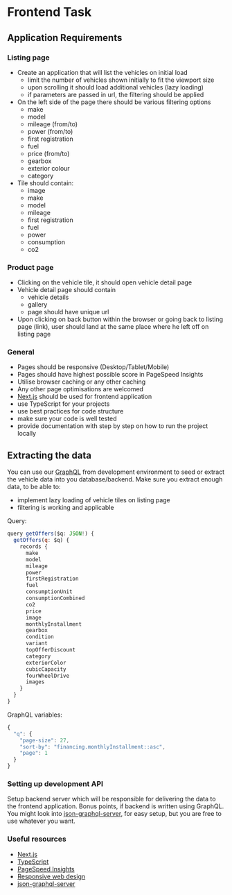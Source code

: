 # Frontend Task

## Application Requirements

### Listing page

- Create an application that will list the vehicles on initial load
  - limit the number of vehicles shown initially to fit the viewport size
  - upon scrolling it should load additional vehicles (lazy loading)
  - if parameters are passed in url, the filtering should be applied
- On the left side of the page there should be various filtering options
  - make
  - model
  - mileage (from/to)
  - power (from/to)
  - first registration
  - fuel
  - price (from/to)
  - gearbox
  - exterior colour
  - category
- Tile should contain:
  - image
  - make
  - model
  - mileage
  - first registration
  - fuel
  - power
  - consumption
  - co2

### Product page

- Clicking on the vehicle tile, it should open vehicle detail page
- Vehicle detail page should contain
  - vehicle details
  - gallery
  - page should have unique url
- Upon clicking on back button within the browser or going back to listing page (link), user should land at the same place where he left off on listing page

### General

- Pages should be responsive (Desktop/Tablet/Mobile)
- Pages should have highest possible score in PageSpeed Insights
- Utilise browser caching or any other caching
- Any other page optimisations are welcomed
- [Next.js](https://nextjs.org/) should be used for frontend application
- use TypeScript for your projects
- use best practices for code structure
- make sure your code is well tested
- provide documentation with step by step on how to run the project locally

## Extracting the data

You can use our [GraphQL](https://im-graphql.dev.instamotion.com) from development environment to seed or extract the vehicle data into you database/backend. Make sure you extract enough data, to be able to:

- implement lazy loading of vehicle tiles on listing page
- filtering is working and applicable

Query:

```javascript
query getOffers($q: JSON!) {
  getOffers(q: $q) {
    records {
      make
      model
      mileage
      power
      firstRegistration
      fuel
      consumptionUnit
      consumptionCombined
      co2
      price
      image
      monthlyInstallment
      gearbox
      condition
      variant
      topOfferDiscount
      category
      exteriorColor
      cubicCapacity
      fourWheelDrive
      images
    }
  }
}
```

GraphQL variables:

```javascript
{
  "q": {
    "page-size": 27,
    "sort-by": "financing.monthlyInstallment::asc",
    "page": 1
  }
}
```

### Setting up development API

Setup backend server which will be responsible for delivering the data to the frontend application. Bonus points, if backend is written using GraphQL. You might look into [json-graphql-server](https://github.com/marmelab/json-graphql-server), for easy setup, but you are free to use whatever you want.

### Useful resources

- [Next.js](https://nextjs.org/)
- [TypeScript](https://www.typescriptlang.org/)
- [PageSpeed Insights](https://developers.google.com/speed/pagespeed/insights/)
- [Responsive web design](https://en.wikipedia.org/wiki/Responsive_web_design)
- [json-graphql-server](https://github.com/marmelab/json-graphql-server)
